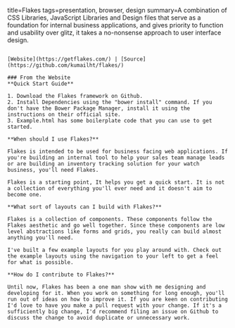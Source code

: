 title=Flakes
tags=presentation, browser, design
summary=A combination of CSS Libraries, JavaScript Libraries and Design files that serve as a foundation for internal business applications, and gives priority to function and usability over glitz, it takes a no-nonsense approach to user interface design.
~~~~~~

[Website](https://getflakes.com/) | [Source](https://github.com/kumailht/flakes/)

### From the Website
**Quick Start Guide**

1. Download the Flakes framework on Github.
2. Install Dependencies using the "bower install" command. If you don't have the Bower Package Manager, install it using the instructions on their official site.
3. Example.html has some boilerplate code that you can use to get started.

**When should I use Flakes?**

Flakes is intended to be used for business facing web applications. If you're building an internal tool to help your sales team manage leads or are building an inventory tracking solution for your watch business, you'll need Flakes.

Flakes is a starting point, It helps you get a quick start. It is not a collection of everything you'll ever need and it doesn't aim to become one.

**What sort of layouts can I build with Flakes?**

Flakes is a collection of components. These components follow the Flakes aesthetic and go well together. Since these components are low level abstractions like forms and grids, you really can build almost anything you'll need.

I've built a few example layouts for you play around with. Check out the example layouts using the navigation to your left to get a feel for what is possible.

**How do I contribute to Flakes?**

Until now, Flakes has been a one man show with me designing and developing for it. When you work on something for long enough, you'll run out of ideas on how to improve it. If you are keen on contributing I'd love to have you make a pull request with your change. If it's a sufficiently big change, I'd recommend filing an issue on Github to discuss the change to avoid duplicate or unnecessary work.

